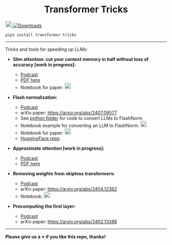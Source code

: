 <h1 align="center">
  Transformer Tricks
  <!--- and Treats :jack_o_lantern: --->
</h1>

<a href="https://colab.research.google.com/github/OpenMachine-ai/transformer-tricks/blob/main/notebooks/flashNorm_example.ipynb"> <img src="https://colab.research.google.com/assets/colab-badge.svg" alt="Colab" height="20"> </a> [![Downloads](https://static.pepy.tech/badge/transformer-tricks)](https://pepy.tech/project/transformer-tricks)

```
pip3 install transformer-tricks
```

---

Tricks and tools for speeding up LLMs:

* **Slim attention: cut your context memory in half without loss of accuracy [work in progress]:**
  * [Podcast](https://notebooklm.google.com/notebook/ac47a53c-866b-4271-ab79-bc48d1b41722/audio)
  * [PDF here](https://docs.google.com/viewer?url=https://raw.githubusercontent.com/OpenMachine-ai/transformer-tricks/refs/heads/main/doc/slim.pdf)
  * Notebook for paper:
<a href="https://colab.research.google.com/github/OpenMachine-ai/transformer-tricks/blob/main/notebooks/slimAttn_concept.ipynb"> <img src="https://colab.research.google.com/assets/colab-badge.svg" alt="Colab" height="20"> </a>

* **Flash normalization:**
  * [Podcast](https://notebooklm.google.com/notebook/cca31378-7f5b-4bfc-a1d7-75c7b279fcb5/audio)
  * arXiv paper: https://arxiv.org/abs/2407.09577
  * See [python folder](python) for code to convert LLMs to FlashNorm
  * Notebook example for converting an LLM to FlashNorm: <a href="https://colab.research.google.com/github/OpenMachine-ai/transformer-tricks/blob/main/notebooks/flashNorm_example.ipynb"> <img src="https://colab.research.google.com/assets/colab-badge.svg" alt="Colab" height="20"> </a>
  * Notebook for paper:
<a href="https://colab.research.google.com/github/OpenMachine-ai/transformer-tricks/blob/main/notebooks/flash_normalization.ipynb"> <img src="https://colab.research.google.com/assets/colab-badge.svg" alt="Colab" height="20"> </a>
  * [HuggingFace repo](https://huggingface.co/open-machine/FlashNorm)

* **Approximate attention [work in progress]:**
  * [Podcast](https://notebooklm.google.com/notebook/5fb65371-6048-4e63-8a37-6e4f16d7f708/audio)
  * [PDF here](doc/approximate.pdf)

* **Removing weights from skipless transformers:**
  * [Podcast](https://notebooklm.google.com/notebook/0875eef7-094e-4c30-bc13-90a1a074c949/audio)
  * arXiv paper: https://arxiv.org/abs/2404.12362
  * Notebook:
<a href="https://colab.research.google.com/github/OpenMachine-ai/transformer-tricks/blob/main/notebooks/removing_weights.ipynb"> <img src="https://colab.research.google.com/assets/colab-badge.svg" alt="Colab" height="20"> </a>

* **Precomputing the first layer:**
  * [Podcast](https://notebooklm.google.com/notebook/7794278e-de6a-40fc-ab1c-3240a40e55d5/audio)
  * arXiv paper: https://arxiv.org/abs/2402.13388

---

**Please give us a ⭐ if you like this repo, thanks!**
